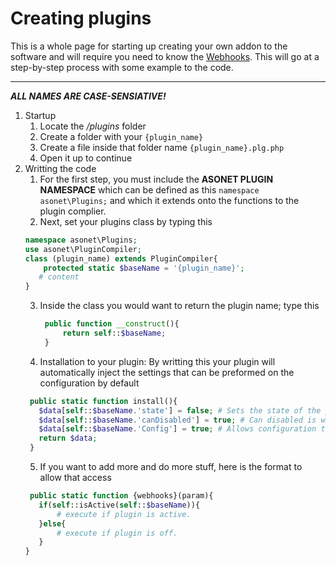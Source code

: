 # Creating plugins

This is a whole page for starting up creating your own addon to the software and will require you need to know the [Webhooks](#webhooks). This will go at a step-by-step process with some example to the code.
***
_**ALL NAMES ARE CASE-SENSIATIVE!**_

1. Startup
    1. Locate the _/plugins_ folder 
    2. Create a folder with your `{plugin_name}`
    3. Create a file inside that folder name `{plugin_name}.plg.php`
    4. Open it up to continue
2. Writting the code
    1. For the first step, you must include the **ASONET PLUGIN NAMESPACE** which can be defined as this `namespace asonet\Plugins;` and which it extends onto the functions to the plugin complier.
    2. Next, set your plugins class by typing this
     ```php
     namespace asonet\Plugins;
     use asonet\PluginCompiler;
     class (plugin_name) extends PluginCompiler{
         protected static $baseName = '{plugin_name}';
        # content
     }
     ```
    3. Inside the class you would want to return the plugin name; type this
       ```php
        public function __construct(){
            return self::$baseName;
        }
       ```
    4. Installation to your plugin: By writting this your plugin will automatically inject the settings that can be preformed on the configuration by default
     ```php
      public static function install(){
        $data[self::$baseName.'state'] = false; # Sets the state of the plugin to false, which means it's off
        $data[self::$baseName.'canDisabled'] = true; # Can disabled is weather or not it can be changed
        $data[self::$baseName.'Config'] = true; # Allows configuration to your plugin.
        return $data;
      }
     ```
    5. If you want to add more and do more stuff, here is the format to allow that access
     ```php
      public static function {webhooks}(param){
        if(self::isActive(self::$baseName)){
            # execute if plugin is active.
        }else{
            # execute if plugin is off.
        }
     }
     ```
